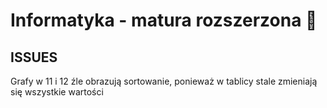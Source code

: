 # Informatyka - matura rozszerzona 🚀


## ISSUES
Grafy w 11 i 12 źle obrazują sortowanie, ponieważ w tablicy stale zmieniają się wszystkie wartości

